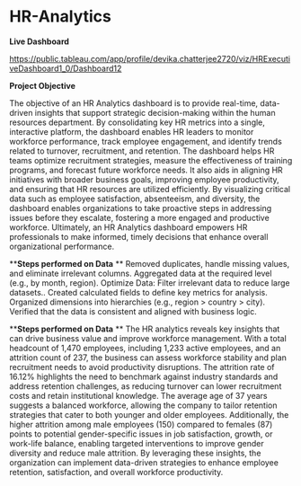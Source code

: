 # HR-Analytics 

**Live Dashboard**

https://public.tableau.com/app/profile/devika.chatterjee2720/viz/HRExecutiveDashboard1_0/Dashboard12

**Project Objective**


The objective of an HR Analytics dashboard is to provide real-time, data-driven insights that support strategic decision-making within the human resources department. By consolidating key HR metrics into a single, interactive platform, the dashboard enables HR leaders to monitor workforce performance, track employee engagement, and identify trends related to turnover, recruitment, and retention. The dashboard helps HR teams optimize recruitment strategies, measure the effectiveness of training programs, and forecast future workforce needs. It also aids in aligning HR initiatives with broader business goals, improving employee productivity, and ensuring that HR resources are utilized efficiently. By visualizing critical data such as employee satisfaction, absenteeism, and diversity, the dashboard enables organizations to take proactive steps in addressing issues before they escalate, fostering a more engaged and productive workforce. Ultimately, an HR Analytics dashboard empowers HR professionals to make informed, timely decisions that enhance overall organizational performance.

****Steps performed on Data** **
Removed duplicates, handle missing values, and eliminate irrelevant columns.
Aggregated data at the required level (e.g., by month, region).
Optimize Data: Filter irrelevant data to reduce large datasets..
Created calculated fields to define key metrics for analysis.
Organized dimensions into hierarchies (e.g., region > country > city).
Verified that the data is consistent and aligned with business logic.


****Steps performed on Data** **
The HR analytics reveals key insights that can drive business value and improve workforce management. With a total headcount of 1,470 employees, including 1,233 active employees, and an attrition count of 237, the business can assess workforce stability and plan recruitment needs to avoid productivity disruptions. The attrition rate of 16.12% highlights the need to benchmark against industry standards and address retention challenges, as reducing turnover can lower recruitment costs and retain institutional knowledge. The average age of 37 years suggests a balanced workforce, allowing the company to tailor retention strategies that cater to both younger and older employees. Additionally, the higher attrition among male employees (150) compared to females (87) points to potential gender-specific issues in job satisfaction, growth, or work-life balance, enabling targeted interventions to improve gender diversity and reduce male attrition. By leveraging these insights, the organization can implement data-driven strategies to enhance employee retention, satisfaction, and overall workforce productivity.







